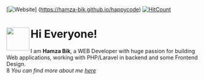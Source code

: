 [![Website](https://img.shields.io/badge/Website-Up-brightgreen)] (https://hamza-bik.github.io/happycode)
[![HitCount](http://hits.dwyl.com/Hamza-Bik/happycode.svg)](http://hits.dwyl.com/Hamza-Bik/happycode)

# Hi Everyone!  <img src="https://i.pinimg.com/originals/72/f5/d8/72f5d83a6fcb756a1d0a5d296eeca0d5.gif" align = left width="60" height="60">
                
I am **Hamza Bik**, a WEB Developer with huge passion for building Web applications, working with PHP/Laravel in backend and some Frontend Design. \
8
_You can find more about me [here](https://hamza-bik.github.io/happycode)_




